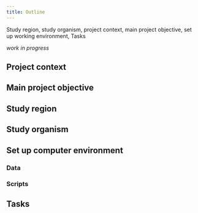 ```yaml
---
title: Outline
---
```


Study region, study organism, project context, main project objective, set up working environment, Tasks

<!--more-->


_work in progress_


## Project context


## Main project objective


## Study region


## Study organism


## Set up computer environment

### Data

### Scripts


## Tasks



